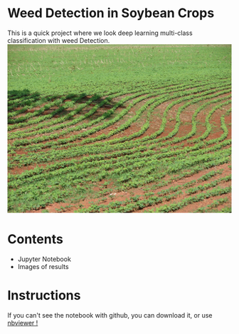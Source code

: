 # Weed Detection in Soybean Crops
This is a quick project where we look deep learning multi-class classification with weed Detection.
![soybean Image](soybean.jpg)


# Contents
- Jupyter Notebook
- Images of results

# Instructions
If you can't see the notebook with github, you can download it, or use <a href=https://nbviewer.jupyter.org/github/cydessole/Make-Money-ML-Project/blob/master/Week_07/Weed_Detection.ipynb>nbviewer ! </a>
